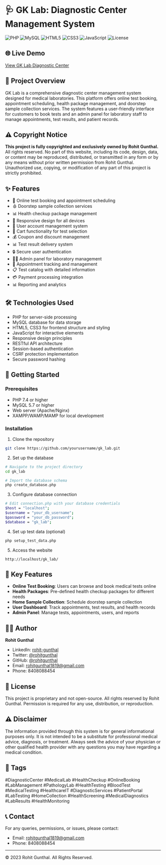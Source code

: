 # 🩺 GK Lab: Diagnostic Center Management System

![PHP](https://img.shields.io/badge/PHP-7.4+-777BB4)
![MySQL](https://img.shields.io/badge/MySQL-5.7+-4479A1)
![HTML5](https://img.shields.io/badge/HTML5-E34F26)
![CSS3](https://img.shields.io/badge/CSS3-1572B6)
![JavaScript](https://img.shields.io/badge/JavaScript-ES6+-F7DF1E)
![License](https://img.shields.io/badge/License-Proprietary-red)

## 🌐 Live Demo
[View GK Lab Diagnostic Center](https://gklab.unaux.com/)

## 📝 Project Overview
GK Lab is a comprehensive diagnostic center management system designed for medical laboratories. This platform offers online test booking, appointment scheduling, health package management, and doorstep sample collection services. The system features a user-friendly interface for customers to book tests and an admin panel for laboratory staff to manage appointments, test results, and patient records.

## ⚠️ Copyright Notice
**This project is fully copyrighted and exclusively owned by Rohit Gunthal.** All rights reserved. No part of this website, including its code, design, data, or content may be reproduced, distributed, or transmitted in any form or by any means without prior written permission from Rohit Gunthal. Unauthorized use, copying, or modification of any part of this project is strictly prohibited.

## ✨ Features
- 🏥 Online test booking and appointment scheduling
- 🩸 Doorstep sample collection services
- 📊 Health checkup package management
- 📱 Responsive design for all devices
- 👤 User account management system
- 🛒 Cart functionality for test selection
- 💰 Coupon and discount management
- 📊 Test result delivery system
- 🔒 Secure user authentication
- 👨‍⚕️ Admin panel for laboratory management
- 📅 Appointment tracking and management
- 📋 Test catalog with detailed information
- 💳 Payment processing integration
- 📊 Reporting and analytics

## 🛠️ Technologies Used
- PHP for server-side processing
- MySQL database for data storage
- HTML5, CSS3 for frontend structure and styling
- JavaScript for interactive elements
- Responsive design principles
- RESTful API architecture
- Session-based authentication
- CSRF protection implementation
- Secure password hashing

## 🚀 Getting Started

### Prerequisites
- PHP 7.4 or higher
- MySQL 5.7 or higher
- Web server (Apache/Nginx)
- XAMPP/WAMP/MAMP for local development

### Installation
1. Clone the repository
```bash
git clone https://github.com/yourusername/gk_lab.git
```

2. Set up the database
```bash
# Navigate to the project directory
cd gk_lab

# Import the database schema
php create_database.php
```

3. Configure database connection
```bash
# Edit connection.php with your database credentials
$host = "localhost";
$username = "your_db_username";
$password = "your_db_password";
$database = "gk_lab";
```

4. Set up test data (optional)
```bash
php setup_test_data.php
```

5. Access the website
```
http://localhost/gk_lab/
```

## 📸 Key Features
- **Online Test Booking**: Users can browse and book medical tests online
- **Health Packages**: Pre-defined health checkup packages for different needs
- **Home Sample Collection**: Schedule doorstep sample collection
- **User Dashboard**: Track appointments, test results, and health records
- **Admin Panel**: Manage tests, appointments, users, and reports

## 👨‍💻 Author
**Rohit Gunthal**
- LinkedIn: [rohit-gunthal](https://www.linkedin.com/in/rohit-gunthal)
- Twitter: [@rohitgunthal](https://twitter.com/rohitgunthal)
- GitHub: [@rohitgunthal](https://github.com/rohitgunthal)
- Email: rohitgunthal1819@gmail.com
- Phone: 8408088454

## 📜 License
This project is proprietary and not open-source. All rights reserved by Rohit Gunthal. Permission is required for any use, distribution, or reproduction.

## ⚠️ Disclaimer
The information provided through this system is for general informational purposes only. It is not intended to be a substitute for professional medical advice, diagnosis, or treatment. Always seek the advice of your physician or other qualified health provider with any questions you may have regarding a medical condition.

## 🔖 Tags
#DiagnosticCenter #MedicalLab #HealthCheckup #OnlineBooking #LabManagement #PathologyLab #HealthTesting #BloodTest #MedicalTesting #HealthcareIT #DiagnosticServices #PatientPortal #LabTesting #HomeCollection #HealthScreening #MedicalDiagnostics #LabResults #HealthMonitoring

## 📞 Contact
For any queries, permissions, or issues, please contact:
- Email: rohitgunthal1819@gmail.com
- Phone: 8408088454

---
© 2023 Rohit Gunthal. All Rights Reserved. 
